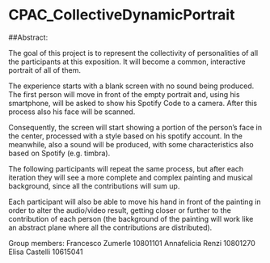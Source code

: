 # CPAC_CollectiveDynamicPortrait

##Abstract:

The goal of this project is to represent the collectivity of personalities of all the participants at this exposition. It will become a common, interactive portrait of all of them.

The experience starts with a blank screen with no sound being produced. 
The first person will move in front of the empty portrait  and, using his smartphone, will be asked to show his Spotify Code to a camera. After this process also his face will be scanned. 

Consequently, the screen will start showing a portion of the person’s face in the center, processed with a style based on his spotify account. In the meanwhile, also a sound will be produced, with some characteristics also based on Spotify (e.g. timbra).

The following participants will repeat the same process, but after each iteration they will see a more complete and complex painting and musical background, since all the contributions will sum up.

Each participant will also be able to move his hand in front of the painting in order to alter the audio/video result, getting closer or further to the contribution of each person (the background of the painting will work like an abstract plane where all the contributions are distributed).


Group members: 
Francesco Zumerle 10801101
 Annafelicia Renzi 10801270
Elisa Castelli 10615041

